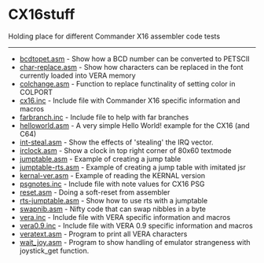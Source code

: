 # CX16stuff
Holding place for different Commander X16 assembler code tests
****
* [bcdtopet.asm](bcdtopet.asm) - Show how a BCD number can be converted to PETSCII
* [char-replace.asm](char-replace.asm) - Show how characters can be replaced in the font currently loaded into VERA memory
* [colchange.asm](colchange.asm) - Function to replace functinality of setting color in COLPORT
* [cx16.inc](cx16.inc) - Include file with Commander X16 specific information and macros
* [farbranch.inc](farbranch.inc) - Include file to help with far branches
* [helloworld.asm](helloworld.asm) - A very simple Hello World! example for the CX16 (and C64)
* [int-steal.asm](int-steal.asm) - Show the effects of 'stealing' the IRQ vector.
* [irclock.asm](irclock.asm) - Show a clock in top right corner of 80x60 textmode
* [jumptable.asm](jumptable.asm) - Example of creating a jump table
* [jumptable-rts.asm](jumptable-rts.asm) - Example of creating a jump table with imitated jsr
* [kernal-ver.asm](kernal-ver.asm) - Example of reading the KERNAL version
* [psgnotes.inc](psgnotes.inc) - Include file with note values for CX16 PSG
* [reset.asm](reset.asm) - Doing a soft-reset from assembler
* [rts-jumptable.asm](rts-jumptable.asm) - Show how to use rts with a jumptable
* [swapnib.asm](swapnib.asm) - Nifty code that can swap nibbles in a byte
* [vera.inc](vera.inc) - Include file with VERA specific information and macros
* [vera0.9.inc](vera0.9.inc) - Include file with VERA 0.9 specific information and macros
* [veratext.asm](veratext.asm) - Program to print all VERA characters
* [wait_joy.asm](wait_joy.asm) - Program to show handling of emulator strangeness with joystick_get function.
